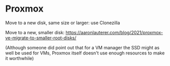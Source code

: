 # Proxmox

Move to a new disk, same size or larger: use Clonezilla

Move to a new, smaller disk: https://aaronlauterer.com/blog/2021/proxmox-ve-migrate-to-smaller-root-disks/

(Although someone did point out that for a VM manager the SSD might as well be used for VMs, Proxmox itself doesn't use enough resources to make it worthwhile)

